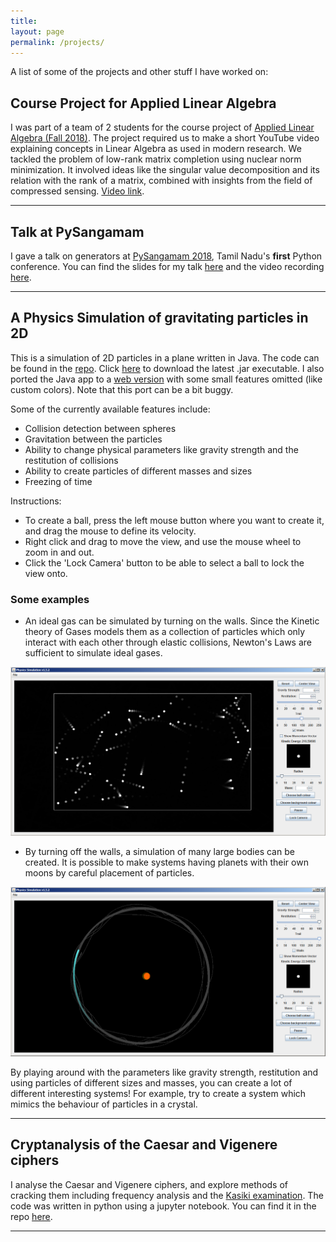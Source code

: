 ```yaml
---
title:
layout: page
permalink: /projects/
---
```


A list of some of the projects and other stuff I have worked on:


## Course Project for Applied Linear Algebra
I was part of a team of 2 students for the course project of [Applied Linear Algebra (Fall 2018)](http://www.ee.iitm.ac.in/uday/2018b-EE5120/index.html). The project required us to make a short YouTube video explaining concepts in Linear Algebra as used in modern research. We tackled the problem of low-rank matrix completion using nuclear norm minimization. It involved ideas like the singular value decomposition and its relation with the rank of a matrix, combined with insights from the field of compressed sensing. [Video link](https://www.youtube.com/watch?v=Ceq5dCc8RjY).


---

## Talk at PySangamam
I gave a talk on generators at [PySangamam 2018](https://pysangamam.org/), Tamil Nadu's __first__ Python conference. You can find the slides for my talk [here](https://rajatvd.github.io/PySangamam/) and the video recording [here](https://www.youtube.com/watch?v=pNcnEr7nI4M).

---

## A Physics Simulation of gravitating particles in 2D

This is a simulation of 2D particles in a plane written in Java. The code can be found in the [repo](https://github.com/rajatvd/PhysicsSim). Click [here](https://rajatvd.github.io/PhysicsSim/PhysicsSim_v1.5.3.jar) to download the latest .jar executable. I also ported the Java app to a [web version](https://rajatvd.github.io/PhysicsSim/war/PhysicsSimWeb.html) with some small features omitted (like custom colors). Note that this port can be a bit buggy.

Some of the currently available features include:

* Collision detection between spheres
* Gravitation between the particles
* Ability to change physical parameters like gravity strength and the restitution of collisions
* Ability to create particles of different masses and sizes
* Freezing of time

Instructions:

* To create a ball, press the left mouse button where you want to create it, and drag the mouse to define its velocity.
* Right click and drag to move the view, and use the mouse wheel to zoom in and out.
* Click the 'Lock Camera' button to be able to select a ball to lock the view onto.

### Some examples

* An ideal gas can be simulated by turning on the walls. Since the Kinetic theory of Gases models them as a collection of particles which only interact with each other through elastic collisions, Newton's Laws are sufficient to simulate ideal gases.

![ideal gas](/images/projects/idealGasPic.PNG)

* By turning off the walls, a simulation of many large bodies can be created. It is possible to make systems having planets with their own moons by careful placement of particles.

![three body](/images/projects/threeBody2.PNG)

By playing around with the parameters like gravity strength, restitution and using particles of different sizes and masses, you can create a lot of different interesting systems! For example, try to create a system which mimics the behaviour of particles in a crystal.

---

## Cryptanalysis of the Caesar and Vigenere ciphers

I analyse the Caesar and Vigenere ciphers, and explore methods of cracking them including frequency analysis and the [Kasiki examination](https://en.wikipedia.org/wiki/Kasiski_examination). The code was written in python using a jupyter notebook. You can find it in the repo [here](https://github.com/rajatvd/Cryptanalysis).

---
